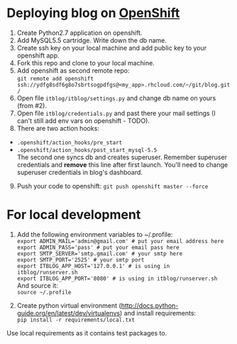 Deploying blog on [OpenShift](https://www.openshift.com/ "OpenShift")
===========================

1. Create Python2.7 application on openshift.
2. Add MySQL5.5 cartridge. Write down the db name.
3. Create ssh key on your local machine and add public key to your openshift app.
4. Fork this repo and clone to your local machine.
5. Add openshift as second remote repo:<br>
```git remote add openshift ssh://ydfg8sdf6g8o7sbrtsogpdfgs@<my_app>.rhcloud.com/~/git/blog.git/```<br>
6. Open file ```itblog/itblog/settings.py``` and change db name on yours (from #2).
7. Open file ```itblog/credentials.py``` and past there your mail settings (I can't still add env vars on openshift - TODO).
8. There are two action hooks:
 * ```.openshift/action_hooks/pre_start```
 * ```.openshift/action_hooks/post_start_mysql-5.5```<br>
The second one syncs db and creates superuser. Remember superuser credentials and **remove** this line after first launch. You'll need to change superuser credentials in blog's dashboard.
9. Push your code to openshift:
```git push openshift master --force```


For local development
=====================

1. Add the following environment variables to ~/.profile:<br/>
```export ADMIN_MAIL='admin@gmail.com' # put your email address here```<br/>
```export ADMIN_PASS='pass' # put your email pass here```<br/>
```export SMTP_SERVER='smtp.gmail.com' # your smtp here```<br/>
```export SMTP_PORT='2525' # your smtp port```<br/>
```export ITBLOG_APP_HOST='127.0.0.1' # is using in itblog/runserver.sh```<br/>
```export ITBLOG_APP_PORT='8080' # is using in itblog/runserver.sh```<br/>
And source it:<br/>
```source ~/.profile```

2. Create python virtual environment (http://docs.python-guide.org/en/latest/dev/virtualenvs) and install requirements:<br>
```pip install -r requirements/local.txt```

Use local requirements as it contains test packages to.
